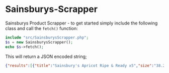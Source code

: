 # Sainsburys-Scrapper

Sainsburys Product Scrapper - to get started simply include the following class and call the ``fetch()`` function:

```php
include "src/SainsburysScrapper.php";
$s = new SainsburysScrapper();
echo $s->fetch();
```

This will return a JSON encoded string;

```json
{"results":[{"title":"Sainsbury's Apricot Ripe & Ready x5","size":"38.27kb","unit_price":"3.50","description":"Apricots"},{"title":"Sainsbury's Avocado Ripe & Ready XL Loose 300g","size":"38.67kb","unit_price":"1.50","description":"Avocados"},{"title":"Sainsbury's Avocado, Ripe & Ready x2","size":"43.44kb","unit_price":"1.80","description":"Avocados"},{"title":"Sainsbury's Avocados, Ripe & Ready x4","size":"38.68kb","unit_price":"3.20","description":"Avocados"},{"title":"Sainsbury's Conference Pears, Ripe & Ready x4 (minimum)","size":"38.54kb","unit_price":"1.50","description":"Conference"},{"title":"Sainsbury's Golden Kiwi x4","size":"38.56kb","unit_price":"1.80","description":"Gold Kiwi"},{"title":"Sainsbury's Kiwi Fruit, Ripe & Ready x4","size":"38.98kb","unit_price":"1.80","description":"Kiwi"}],"total":"15.10"}
```
